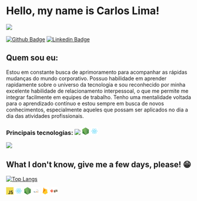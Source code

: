 # Hello, my name is Carlos Lima!

<img src = "[https://raw.githubusercontent.com/abhisheknaiidu/abhisheknaiidu/master/code.gif](https://camo.githubusercontent.com/4fa9a5bdefafee7e59ad2086429306dfc0c902d0db4d2d1fdfb534b1767d9f62/68747470733a2f2f646576656c6f706572732e67697068792e636f6d2f6272616e63682f6d61737465722f7374617469632f6170692d35313264333663303936363236383237313731303861333862626235633537642e676966)"/>

[![Github Badge](https://img.shields.io/badge/-Github-000?style=flat-square&logo=Github&logoColor=white&link=https://github.com/Ca788)](https://github.com/Ca788)
[![Linkedin Badge](https://img.shields.io/badge/-LinkedIn-blue?style=flat-square&logo=Linkedin&logoColor=white&link=https://www.linkedin.com/in/carlos-lima-59719b192/)](https://www.linkedin.com/in/carlos-lima-59719b192/)


## Quem sou eu:

Estou em constante busca de aprimoramento para acompanhar as rápidas mudanças do mundo corporativo. Possuo habilidade em aprender rapidamente sobre o universo da tecnologia e sou reconhecido por minha excelente habilidade de relacionamento interpessoal, o que me permite me integrar facilmente em equipes de trabalho. Tenho uma mentalidade voltada para o aprendizado contínuo e estou sempre em busca de novos conhecimentos, especialmente aqueles que possam ser aplicados no dia a dia das atividades profissionais.


### Principais tecnologias:  <img src = "https://img.shields.io/badge/JavaScript-F7DF1E?style=for-the-badge&logo=javascript&logoColor=black"/> <code><img height="20" src="https://raw.githubusercontent.com/github/explore/80688e429a7d4ef2fca1e82350fe8e3517d3494d/topics/nodejs/nodejs.png"></code> <code><img height="20" src="https://raw.githubusercontent.com/github/explore/80688e429a7d4ef2fca1e82350fe8e3517d3494d/topics/react/react.png"></code>

<img src = "https://raw.githubusercontent.com/abhisheknaiidu/abhisheknaiidu/master/code.gif"/>

## What I don't know, give me a few days, please! 😁

[![Top Langs](https://github-readme-stats.vercel.app/api/top-langs/?username=diego3g&layout=compact&title_color=fff&text_color=f8f8f2&hide=java&bg_color=171c24)](https://github.com/Ca788)



<code><img height="20" src="https://raw.githubusercontent.com/github/explore/80688e429a7d4ef2fca1e82350fe8e3517d3494d/topics/javascript/javascript.png"></code>
<code><img height="20" src="https://raw.githubusercontent.com/github/explore/80688e429a7d4ef2fca1e82350fe8e3517d3494d/topics/react/react.png"></code>
<code><img height="20" src="https://raw.githubusercontent.com/github/explore/80688e429a7d4ef2fca1e82350fe8e3517d3494d/topics/nodejs/nodejs.png"></code>
<code><img height="20" src="https://raw.githubusercontent.com/github/explore/80688e429a7d4ef2fca1e82350fe8e3517d3494d/topics/mysql/mysql.png"></code>
<code><img height="20" src="https://raw.githubusercontent.com/github/explore/80688e429a7d4ef2fca1e82350fe8e3517d3494d/topics/firebase/firebase.png"></code>
<code><img height="20" src="https://raw.githubusercontent.com/github/explore/80688e429a7d4ef2fca1e82350fe8e3517d3494d/topics/git/git.png"></code>


